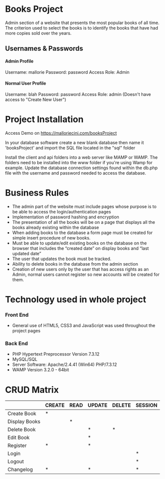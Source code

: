 # Books Project

Admin section of a website that presents the most popular books of all time. The criterion used to select the books is to identify the books that have had more copies sold over the years.

## Usernames & Passwords

#### Admin Profile

Username: mallorie
Password: password
Access Role: Admin

#### Normal User Profile

Username: blah
Password: password
Access Role: admin
(Doesn't have access to "Create New User")

# Project Installation

Access Demo on https://malloriecini.com/booksProject

In your database software create a new blank database then name it 'booksProject' and import the SQL file located in the "sql" folder

Install the client and api folders into a web server like MAMP or WAMP. The folders need to be installed into the www folder if you're using Wamp for example. Update the database connection settings found within the db.php file with the username and password needed to access the database.

# Business Rules

- The admin part of the website must include pages whose purpose is to be able to access the login/authentication pages
- Implementation of password hashing and encryption
- The presentation of all the books will be on a page that displays all the books already existing within the database
- When adding books to the database a form page must be created for simple insert procedure of new books.
- Must be able to update/edit existing books on the database on the browser that includes the “created date” on display books and “last updated date”
- The user that updates the book must be tracked.
- Ability to delete books in the database from the admin section
- Creation of new users only by the user that has access rights as an Admin, normal users cannot register so new accounts will be created for them.

# Technology used in whole project

### Front End

- General use of HTML5, CSS3 and JavaScript was used throughout the project pages

### Back End

- PHP Hypertext Preprocessor Version 7.3.12
- MySQL/SQL
- Server Software: Apache/2.4.41 (Win64) PHP/7.3.12
- WAMP Version 3.2.0 - 64bit

# CRUD Matrix

|               | CREATE | READ | UPDATE | DELETE | SESSION |
| ------------- | ------ | ---- | ------ | ------ | ------- |
| Create Book   | \*     |      |        |        |         |
| Display Books |        | \*   |        |        |         |
| Delete Book   |        |      | \*     | \*     |         |
| Edit Book     |        |      | \*     |        |         |
| Register      | \*     |      | \*     |        |         |
| Login         |        |      |        |        | \*      |
| Logout        |        |      |        |        | \*      |
| Changelog     | \*     |      | \*     |        | \*      |
